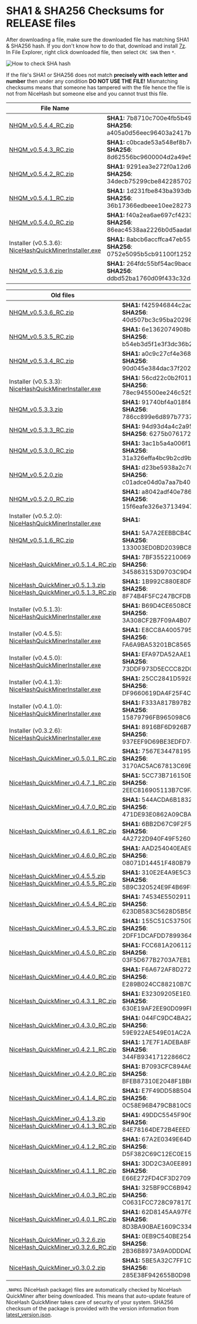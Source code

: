 # SHA1 & SHA256 Checksums for RELEASE files

After downloading a file, make sure the downloaded file has matching SHA1 & SHA256 hash. If you don't know how to do that, 
download and install [7z](https://www.7-zip.org/download.html). In File Explorer, right click downloaded file, then select `CRC SHA` then `*`.

![How to check SHA hash](https://github.com/nicehash/NiceHashQuickMiner/blob/main/checksums/howtohash.png?raw=true)

If the file's SHA1 or SHA256 does not match **precisely with each letter and number** then under any condition **DO NOT USE THE FILE!** Mismatching checksums means that someone has tampered with the file hence the file is not from NiceHash but someone else and you cannot trust this file.

File Name | Checksum
----------|--------------
[NHQM_v0.5.4.4_RC.zip](https://github.com/nicehash/NiceHashQuickMiner/releases/tag/v0.5.4.4_RC) | **SHA1:** 7b8710c700e4fb5b49ba58149c2130ef40ef17ca<br> **SHA256**: a405a0d56eec96403a2417bab795c327a0348fcca864def9bee479dfa3e7386d
[NHQM_v0.5.4.3_RC.zip](https://github.com/nicehash/NiceHashQuickMiner/releases/tag/v0.5.4.3_RC) | **SHA1:** c0bcade53a548ef8b7ce88d5ab94d5006b9f6727<br> **SHA256**: 8d62556bc9600004d2a49e5ee98ceffa321203927e333c84b8ad538a967937e7
[NHQM_v0.5.4.2_RC.zip](https://github.com/nicehash/NiceHashQuickMiner/releases/tag/v0.5.4.2_RC) | **SHA1:** 9291ea3e272f0a12d629ab495fe313651f0bd972<br> **SHA256**: 34decb75299cbe84228570211dbfb0f10f0cedbfebf908514de4f964e2e9183d
[NHQM_v0.5.4.1_RC.zip](https://github.com/nicehash/NiceHashQuickMiner/releases/tag/v0.5.4.1_RC) | **SHA1:** 1d231fbe843ba393dbb561923258f6ed458bfac6<br> **SHA256**: 36b17366edbeee10ee28273b432ad8c835e6c57a6e120adbfec0ee94ec1cf257
[NHQM_v0.5.4.0_RC.zip](https://github.com/nicehash/NiceHashQuickMiner/releases/tag/v0.5.4.0_RC) | **SHA1:** f40a2ea6ae697cf4233cec5e92b1ff84aab5847b<br> **SHA256**: 86eac4538aa2226b0d5aadaf9f37184b8772a923d506ced72e43b0527bce6178
Installer (v0.5.3.6):<br>[NiceHashQuickMinerInstaller.exe](https://github.com/nicehash/NiceHashQuickMiner/releases/download/v0.5.3.6/NiceHashQuickMinerInstaller.exe) | **SHA1:** 8abcb6accffca47eb553ccfca8a627095aafa655<br> **SHA256**: 0752e5095b5cb91100f12520b9c01991b4fe078851d020e3d236709bbfb07f31
[NHQM_v0.5.3.6.zip](https://github.com/nicehash/NiceHashQuickMiner/releases/tag/v0.5.3.6) | **SHA1:** 264fdc55bf54ac9bace2c0753cd6df40dfca9bc4<br> **SHA256**: ddbd52ba1760d09f433c32d8a4ebd5f758626db18778fca337b52651597a8653


Old files | Checksum
----------|--------------
[NHQM_v0.5.3.6_RC.zip](https://github.com/nicehash/NiceHashQuickMiner/releases/tag/v0.5.3.6_RC) | **SHA1:** f425946844c2ad8ff8d0e7010f9487cb35ee4a6c<br> **SHA256**: 40d507bc3c95ba2029815d1590c01130fae4c530802f8c0a3e97912da1f2d17d
[NHQM_v0.5.3.5_RC.zip](https://github.com/nicehash/NiceHashQuickMiner/releases/tag/v0.5.3.5_RC) | **SHA1:** 6e1362074908b3c4be69d0be4d77f9e03a0c0771<br> **SHA256**: b54eb3d5f1e3f3dc36b219002765f484e8d7002dce85783e26d807fbe5db6a12
[NHQM_v0.5.3.4_RC.zip](https://github.com/nicehash/NiceHashQuickMiner/releases/tag/v0.5.3.4_RC) | **SHA1:** a0c9c27cf4e368e7e33aa90cd88be432a9edfe4b<br> **SHA256**: 90d045e384dac37f202b5a3c19e3a3a2acf6a1bcc585e3f9fcde09d9e0569eef
Installer (v0.5.3.3):<br>[NiceHashQuickMinerInstaller.exe](https://github.com/nicehash/NiceHashQuickMiner/releases/download/v0.5.3.3/NiceHashQuickMinerInstaller.exe) | **SHA1:** 56cd22c0b2f011e4bc41035e22ee656c4801b3af<br> **SHA256**: 78ec945500ee246c525f07f872fd1bf406d1fdbda95461c68e4cd44f43f0cf17
[NHQM_v0.5.3.3.zip](https://github.com/nicehash/NiceHashQuickMiner/releases/tag/v0.5.3.3) | **SHA1:** 91740bf4a018f4e49cb7ac18f931bc2921e87156<br> **SHA256**: 786cc899e6d897b77376ff7fdf7fd65146d6e526d1f89b3cf54f9544506fbe60
[NHQM_v0.5.3.3_RC.zip](https://github.com/nicehash/NiceHashQuickMiner/releases/tag/v0.5.3.3_RC) | **SHA1:** 94d93d4a4c2a954b80d942993a681040f1e74d7b<br> **SHA256**: 6275b0761723432ef0c428743979c2a7b7bb07c25f9d75ca6d663f5c51
[NHQM_v0.5.3.0_RC.zip](https://github.com/nicehash/NiceHashQuickMiner/releases/tag/v0.5.3.0_RC) | **SHA1:** 3ac1b5a4a006f1b1632c6854219b4839ce1a8877<br> **SHA256**: 31a326effa4bc9b2cd9bac7e7722f210564c5e7c76c3b00f6f5574e2d0049330
[NHQM_v0.5.2.0.zip](https://github.com/nicehash/NiceHashQuickMiner/releases/tag/v0.5.2.0) | **SHA1:** d23be5938a2c70906cf42833953cad450c81f08d<br> **SHA256**: c01adce04d0a7aa7b409aef23198cabb2a0fc8cf9f9bbb8a43c7cbb39a10457d
[NHQM_v0.5.2.0_RC.zip](https://github.com/nicehash/NiceHashQuickMiner/releases/tag/v0.5.2.0_RC) | **SHA1:** a8042adf40e7865567a6e8e407dd064cd595d0e8<br> **SHA256**: 15f6eafe326e37134947b551143bce1293ce6cc56187769b50419aa83140cbca
Installer (v0.5.2.0):<br>[NiceHashQuickMinerInstaller.exe](https://github.com/nicehash/NiceHashQuickMiner/releases/download/v0.5.2.0/NiceHashQuickMinerInstaller.exe) | **SHA1:** 
[NHQM_v0.5.1.6_RC.zip](https://github.com/nicehash/NiceHashQuickMiner/releases/tag/v0.5.1.6_RC) | **SHA1:** 5A7A2EEBBCB4CDF5B647DEF7623B01E1D0D72BFD<br> **SHA256**: 133003ED0BD2039BC8C44FA85480B9702AA0A7C464E2633F70E71E7A8615A909
[NiceHash_QuickMiner_v0.5.1.4_RC.zip](https://github.com/nicehash/NiceHashQuickMiner/releases/tag/v0.5.1.4_RC) | **SHA1:** 7BF35522100693ED6F8CA1C86D815472DB58661D<br> **SHA256**: 345863153D9703C9D4D91D50A05095126ECA2464599CFEF63A940F5EABBBEED0
[NiceHash_QuickMiner_v0.5.1.3.zip](https://github.com/nicehash/NiceHashQuickMiner/releases/tag/v0.5.1.3)<br>[NiceHash_QuickMiner_v0.5.1.3_RC.zip](https://github.com/nicehash/NiceHashQuickMiner/releases/tag/v0.5.1.3_RC) | **SHA1:** 1B992C880E8DFBC73868F0E66731D88E5DF4B176<br> **SHA256**: 8F74B4F5FC247BCFDB99B3098869FFD1CA7DFBAF0BAD7D0619B3E4B34106DB1E
Installer (v0.5.1.3):<br>[NiceHashQuickMinerInstaller.exe](https://github.com/nicehash/NiceHashQuickMiner/releases/download/v0.5.1.3/NiceHashQuickMinerInstaller.exe) | **SHA1:** B69D4CE6508CE3D6CDF02793D57F49660A50CEC8<br> **SHA256**: 3A308CF2B7F09A4B073BF89A95C599BA690C55136D10B7CA7C642B294DF3B839
Installer (v0.4.5.5):<br>[NiceHashQuickMinerInstaller.exe](https://github.com/nicehash/NiceHashQuickMiner/releases/download/v0.4.5.5/NiceHashQuickMinerInstaller.exe) | **SHA1:** E8CC8A4005795ACB96FA013D86AC68D2B62E4742<br> **SHA256**: FA6A9BA53201BC8565FA7DBCED9D6EB101BDBD90C0613C700DD87953038862B0
Installer (v0.4.5.0):<br>[NiceHashQuickMinerInstaller.exe](https://github.com/nicehash/NiceHashQuickMiner/releases/download/v0.4.5.0_RC/NiceHashQuickMinerInstaller.exe) | **SHA1:** EFA97DA52AAE1234BE22C9D5FB7A904265D096F9<br> **SHA256**: 73DDF973D5ECCC82D0E7DC596D88E2E6C2BF05B353A475FA4B30A09F76FA735C
Installer (v0.4.1.3):<br>[NiceHashQuickMinerInstaller.exe](https://github.com/nicehash/NiceHashQuickMiner/releases/download/v0.4.1.3/NiceHashQuickMinerInstaller.exe) | **SHA1:** 25CC2841D59285516BD1D8DB327478492ABA5775<br> **SHA256**: DF9660619DA4F25F4CC5426E6C266EA2EE72BD35418FE802AD1667478B6487AB
Installer (v0.4.1.0):<br>[NiceHashQuickMinerInstaller.exe](https://github.com/nicehash/NiceHashQuickMiner/releases/download/v0.4.1.0_INST/NiceHashQuickMinerInstaller.exe) | **SHA1:** F333A817B97B2D7A5A2CFF9BA92A55F9865E9147<br> **SHA256**: 15879796FB965098C6A43034266C36E52845BC9AF45E21DEB108C7BDCF5E3DC6
Installer (v0.3.2.6):<br>[NiceHashQuickMinerInstaller.exe](https://github.com/nicehash/NiceHashQuickMiner/releases/download/v0.3.2.6/NiceHashQuickMinerInstaller.exe) | **SHA1:** 8916BF6D926B7FE47C0FAC44E9137B09E2A1D418<br> **SHA256**: 937EEF9D69BE3EDFD7805409156411CC1609E4AE5032A8E068E9DA9098006FA6
[NiceHash_QuickMiner_v0.5.0.1_RC.zip](https://github.com/nicehash/NiceHashQuickMiner/releases/tag/v0.5.0.1_RC) | **SHA1:** 7567E34478195AAD87839816649E72A65745DC9B<br> **SHA256**: 3170AC5AC67813C69E6964183201F0B75ECA6C314ADFB880F35679C6F2CCF6D9
[NiceHash_QuickMiner_v0.4.7.1_RC.zip](https://github.com/nicehash/NiceHashQuickMiner/releases/tag/v0.4.7.1_RC) | **SHA1:** 5CC73B716150EA35FA0BC05CC69A7303BD6F9775<br> **SHA256**: 2EEC816905113B7C9FA240AAB70795F76967D80543E0BFC9794528F389914DE1
[NiceHash_QuickMiner_v0.4.7.0_RC.zip](https://github.com/nicehash/NiceHashQuickMiner/releases/tag/v0.4.7.0_RC) | **SHA1:** 544ACDA6B18328974CA4041DEE20C8207F0C6899<br> **SHA256**: 471DE93E0862A09CBAFF84BD1C4A59232C5EC47D3426CE06DA33C16E71BC8B49
[NiceHash_QuickMiner_v0.4.6.1_RC.zip](https://github.com/nicehash/NiceHashQuickMiner/releases/tag/v0.4.6.1_RC) | **SHA1:** 6BB2D67C9F2F5FC0C73BB06CD1EDDA6680D136C8<br> **SHA256**: 4A2722D940F49F5260769E600BAC0879215E439273B78594C0B3542500BFEE44
[NiceHash_QuickMiner_v0.4.6.0_RC.zip](https://github.com/nicehash/NiceHashQuickMiner/releases/tag/v0.4.6.0_RC) | **SHA1:** AAD254040EAE9200AF3A01D712C8F21824212EAB<br> **SHA256**: 08071D14451F480B7954AF8802BB844ED111C9B20C03048A37DE2D819A0E078F
[NiceHash_QuickMiner_v0.4.5.5.zip](https://github.com/nicehash/NiceHashQuickMiner/releases/tag/v0.4.5.5)<br>[NiceHash_QuickMiner_v0.4.5.5_RC.zip](https://github.com/nicehash/NiceHashQuickMiner/releases/tag/v0.4.5.5_RC) | **SHA1:** 310E2E4A9E5C39482FFB5FB0ECAD0B8448C52F10<br> **SHA256**: 5B9C320524E9F4B69FD4FA41886B138F186794D235163F6E1E2D17ACC3ACEEDA
[NiceHash_QuickMiner_v0.4.5.4_RC.zip](https://github.com/nicehash/NiceHashQuickMiner/releases/tag/v0.4.5.4_RC) | **SHA1:** 74534E5502911D63037B7BA296202F8017EF4557<br> **SHA256**: 623DB583C5628D5B56B25B924D4689A0C0275B182C653F8A014D482D7C4DB0E8
[NiceHash_QuickMiner_v0.4.5.3_RC.zip](https://github.com/nicehash/NiceHashQuickMiner/releases/tag/v0.4.3.0_RC) | **SHA1:** 155C51C5375094F813E9B16D0D131B900459D7C3<br> **SHA256**: 2DFF1DCAFDD78993642DDF009D3872198BC9A7A876796F8BB137D7503C41668E
[NiceHash_QuickMiner_v0.4.5.0_RC.zip](https://github.com/nicehash/NiceHashQuickMiner/releases/tag/v0.4.5.0_RC) | **SHA1:** FCC681A2061121D9698A6244B99FD5D1B8A9FED1<br> **SHA256**: 03F5D677B2703A7EB1DBD624942D445437C21E8BCEB651D0255AF75C6469D3EB
[NiceHash_QuickMiner_v0.4.4.0_RC.zip](https://github.com/nicehash/NiceHashQuickMiner/releases/tag/v0.4.4.0_RC) | **SHA1:** F6A672AF8D27288043D72E35AAC13B90F098BE06<br> **SHA256**: E289B024CC88210B7CA5079B0B01D27A3C432D21501F5AAA5289B6AF500B7B9C
[NiceHash_QuickMiner_v0.4.3.1_RC.zip](https://github.com/nicehash/NiceHashQuickMiner/releases/tag/v0.4.3.1_RC) | **SHA1:** E32309205E1E0A746F6396BBE9D319ED2EA1BFDB<br> **SHA256**: 630E19AF2EE90D099FFD0F67FB6C3B7A3511E982536C353490A50B5F132994AF
[NiceHash_QuickMiner_v0.4.3.0_RC.zip](https://github.com/nicehash/NiceHashQuickMiner/releases/tag/v0.4.3.0_RC) | **SHA1:** 044FC9DC4BA22FF83C386EDA74EE69367AB056B4<br> **SHA256**: 59E922AE549E01AC2A2DD0E5EC8D32185A1025E884022F9CF2923FA020FE4441
[NiceHash_QuickMiner_v0.4.2.1_RC.zip](https://github.com/nicehash/NiceHashQuickMiner/releases/tag/v0.4.2.1_RC) | **SHA1:** 17E7F1ADEBA8F98CC203F3D362DB3A980BB265F6<br> **SHA256**: 344FB93417122866C24B39FE2206E6FC3E3DF1DC404E1F64656C45A9AAB6EA1E
[NiceHash_QuickMiner_v0.4.2.0_RC.zip](https://github.com/nicehash/NiceHashQuickMiner/releases/tag/v0.4.2.0_RC) | **SHA1:** B7093CFC894A67927174964188B66DE8434FE194<br> **SHA256**: BFEB87310E2048F1BB6BCFBBBD0F0D5453D30AFD37D3789C96BE1250FC2000C5
[NiceHash_QuickMiner_v0.4.1.4_RC.zip](https://github.com/nicehash/NiceHashQuickMiner/releases/tag/v0.4.1.4_RC) | **SHA1:** E7F49DD58B5049814005063C635A6CA4DC2C5D9E<br> **SHA256**: 0C58E96B479CB810C9E557A8A0C0238D15C992120C644215F878104D618D3C11
[NiceHash_QuickMiner_v0.4.1.3.zip](https://github.com/nicehash/NiceHashQuickMiner/releases/tag/v0.4.1.3)<br>[NiceHash_QuickMiner_v0.4.1.3_RC.zip](https://github.com/nicehash/NiceHashQuickMiner/releases/tag/v0.4.1.3_RC) | **SHA1:** 49DDC5545F9069FB483C080EBB33481832561CFC<br> **SHA256**: 84E78164DE72B4EEED7619B0FAFD7996109909926808932F336B9C9F7AD7876C
[NiceHash_QuickMiner_v0.4.1.2_RC.zip](https://github.com/nicehash/NiceHashQuickMiner/releases/tag/v0.4.1.2_RC) | **SHA1:** 67A2E0349E64D27E25AAF87BABC238B5E6888C72<br> **SHA256**: D5F382C69C12EC0E156CA22FEDB130DB17EB41B83D0EA1FC2D8ADBA5B432B9D2
[NiceHash_QuickMiner_v0.4.1.1_RC.zip](https://github.com/nicehash/NiceHashQuickMiner/releases/tag/v0.4.1.1_RC) | **SHA1:** 3DD2C3A0EE89197FFAB211C372C5EADD3FC35FF3<br> **SHA256**: E66E272FD4CF3D27092C69E262CEDA0FEEEE56F074B7A54DA6EEF0E478D4761B
[NiceHash_QuickMiner_v0.4.0.3_RC.zip](https://github.com/nicehash/NiceHashQuickMiner/releases/tag/v0.4.0.3_RC) | **SHA1:** 325BF9CC6B942A53491B606262BEC12722078486<br> **SHA256**: C0631FCC728C97817D8A10D9D0FF1AAFCF472A608FA5A8363281E9A16D0F5C2B
[NiceHash_QuickMiner_v0.4.0.1_RC.zip](https://github.com/nicehash/NiceHashQuickMiner/releases/tag/v0.4.0.1_RC) | **SHA1:** 62D8145AA97F691217136376B34825083991EC08<br> **SHA256**: 8D3BA90BAE1609C3344B988D623B2F09A645593627E0036E6DB81CE8223276BB
[NiceHash_QuickMiner_v0.3.2.6.zip](https://github.com/nicehash/NiceHashQuickMiner/releases/tag/v0.3.2.6)<br>[NiceHash_QuickMiner_v0.3.2.6_RC.zip](https://github.com/nicehash/NiceHashQuickMiner/releases/tag/v0.3.2.6_RC) | **SHA1:** 0EB9C540BE25424C1A42BFF3A4CAB60C4D12A975<br> **SHA256**: 2B36B8973A9A0DDDAD5E53BD6EACA5E1B376A400AB0C4A85053358A2CF2F79B6
[NiceHash_QuickMiner_v0.3.0.2.zip](https://github.com/nicehash/NiceHashQuickMiner/releases/tag/v0.3.0.2) | **SHA1:** 5BE5A32C7FF1C840B522EC0B891BABD921BF8056<br> **SHA256:** 285E38F942655B0D988F2B421CCB478E8CCAF675DCCA814D8CAB301F205AA2BA

`.NHPKG` (NiceHash package) files are automatically checked by NiceHash QuickMiner after being downloaded. This means that auto-update feature of NiceHash QuickMiner takes care of security of your system. SHA256 checksum of the package is provided with the version information from [latest_version.json](https://github.com/nicehash/NiceHashQuickMiner/blob/main/update/latest_version.json).
